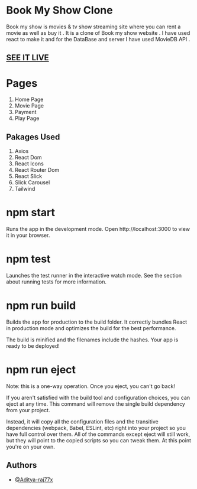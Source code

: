 
# Book My Show Clone 
Book my show is movies & tv show streaming site where you can rent a movie as well as buy it .
It is a clone of Book my show website . I have used react to make it and for the DataBase and server I have used MovieDB API .

## [SEE IT LIVE](https://book-my-show-clone-seven-sand.vercel.app)

# Pages
1. Home Page 
2. Movie Page 
3. Payment 
4. Play Page 


## Pakages Used 
1. Axios 
2. React Dom 
3. React Icons
4. React Router Dom 
5. React Slick
6. Slick Carousel
7. Tailwind





# npm start
Runs the app in the development mode. Open http://localhost:3000 to view it in your browser.

# npm test
Launches the test runner in the interactive watch mode. See the section about running tests for more information.

# npm run build
Builds the app for production to the build folder. It correctly bundles React in production mode and optimizes the build for the best performance.

The build is minified and the filenames include the hashes. Your app is ready to be deployed!

# npm run eject
Note: this is a one-way operation. Once you eject, you can't go back!

If you aren't satisfied with the build tool and configuration choices, you can eject at any time. This command will remove the single build dependency from your project.

Instead, it will copy all the configuration files and the transitive dependencies (webpack, Babel, ESLint, etc) right into your project so you have full control over them. All of the commands except eject will still work, but they will point to the copied scripts so you can tweak them. At this point you're on your own.
## Authors

- [@Aditya-raj77x](https://github.com/Aditya-raj77x)

